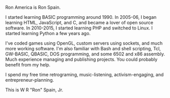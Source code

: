 Ron America is Ron Spain.

I started learning BASIC programming around 1990.
In 2005-06, I began learning HTML, JavaScript, and C, and became a lover of open source software.
In 2010-2015, I started learning PHP and switched to Linux.
I started learning Python a few years ago.

I've coded games using OpenGL, custom servers using sockets, and much more working software.
I'm also familiar with Bash and shell scripting, Tcl, GW-BASIC, QBASIC, DOS programming, and some 6502 and x86 assembly.
Much experience managing and publishing projects.
You could probably benefit from my help.

I spend my free time retrograming, music-listening, activism-engaging, and entrepreneur-planning.

This is W R "Ron" Spain, Jr.
